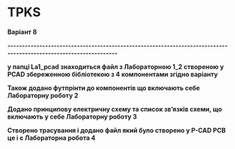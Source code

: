 # TPKS
<b> Варіант 8 </b>  





<b>------------------------------------------------------------------------------------------------------------------</b>
  
<b> у папці La1_pcad знаходиться файл з Лабораторною 1_2 створеною у PCAD збереженною бібліотекою з 4 компонентами згідно варіанту </b>

<b> Також додано футпрінти до компонентів що включають себе Лабораторну роботу 2 </b>

<b> Додано принципову електричну схему та список зв’язків схеми, що включають у себе Лабораторну роботу 3 </b>

<b> Створено трасування і додано файл який було створено у P-CAD PCB це і є Лабораторна робота 4 </b>